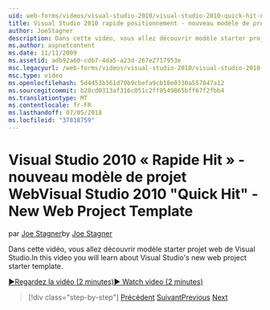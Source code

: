 ```yaml
---
uid: web-forms/videos/visual-studio-2010/visual-studio-2010-quick-hit-new-web-project-template
title: Visual Studio 2010 rapide positionnement - nouveau modèle de projet Web | Microsoft Docs
author: JoeStagner
description: Dans cette vidéo, vous allez découvrir modèle starter projet web de Visual Studio.
ms.author: aspnetcontent
ms.date: 11/11/2009
ms.assetid: adb92a60-cdb7-4da5-a23d-267e2717953e
msc.legacyurl: /web-forms/videos/visual-studio-2010/visual-studio-2010-quick-hit-new-web-project-template
msc.type: video
ms.openlocfilehash: 5d4453b361d70b9cbefa9cb18e0330a557847a12
ms.sourcegitcommit: b28cd0313af316c051c2ff8549865bff67f2fbb4
ms.translationtype: MT
ms.contentlocale: fr-FR
ms.lasthandoff: 07/05/2018
ms.locfileid: "37818759"
---
```

<a name="visual-studio-2010-quick-hit---new-web-project-template"></a><span data-ttu-id="4d99c-103">Visual Studio 2010 « Rapide Hit » - nouveau modèle de projet Web</span><span class="sxs-lookup"><span data-stu-id="4d99c-103">Visual Studio 2010 "Quick Hit" - New Web Project Template</span></span>
====================
<span data-ttu-id="4d99c-104">par [Joe Stagner](https://github.com/JoeStagner)</span><span class="sxs-lookup"><span data-stu-id="4d99c-104">by [Joe Stagner](https://github.com/JoeStagner)</span></span>

<span data-ttu-id="4d99c-105">Dans cette vidéo, vous allez découvrir modèle starter projet web de Visual Studio.</span><span class="sxs-lookup"><span data-stu-id="4d99c-105">In this video you will learn about Visual Studio's new web project starter template.</span></span>

[<span data-ttu-id="4d99c-106">&#9654;Regardez la vidéo (2 minutes)</span><span class="sxs-lookup"><span data-stu-id="4d99c-106">&#9654; Watch video (2 minutes)</span></span>](https://channel9.msdn.com/Blogs/ASP-NET-Site-Videos/visual-studio-2010-quick-hit-new-web-project-template)

> [!div class="step-by-step"]
> <span data-ttu-id="4d99c-107">[Précédent](visual-studio-2010-quick-hit-multi-monitor-support.md)
> [Suivant](visual-studio-2010-quick-hit-new-multi-targeting.md)</span><span class="sxs-lookup"><span data-stu-id="4d99c-107">[Previous](visual-studio-2010-quick-hit-multi-monitor-support.md)
[Next](visual-studio-2010-quick-hit-new-multi-targeting.md)</span></span>
